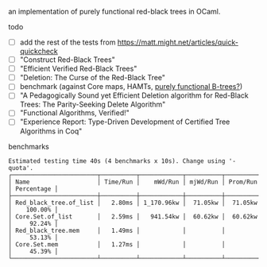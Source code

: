 an implementation of purely functional red-black trees in OCaml.

todo

- [ ] add the rest of the tests from <https://matt.might.net/articles/quick-quickcheck>
- [ ] "Construct Red-Black Trees"
- [ ] "Efficient Verified Red-Black Trees"
- [ ] "Deletion: The Curse of the Red-Black Tree"
- [ ] benchmark (against Core maps, HAMTs, [purely functional B-trees?](https://news.ycombinator.com/item?id=23002849))
- [ ] "A Pedagogically Sound yet Efficient Deletion algorithm for Red-Black Trees: The Parity-Seeking Delete Algorithm"
- [ ] "Functional Algorithms, Verified!"
- [ ] "Experience Report: Type-Driven Development of Certified Tree Algorithms in Coq"

benchmarks

```
Estimated testing time 40s (4 benchmarks x 10s). Change using '-quota'.
┌────────────────────────┬──────────┬────────────┬──────────┬──────────┬────────────┐
│ Name                   │ Time/Run │    mWd/Run │ mjWd/Run │ Prom/Run │ Percentage │
├────────────────────────┼──────────┼────────────┼──────────┼──────────┼────────────┤
│ Red_black_tree.of_list │   2.80ms │ 1_170.96kw │  71.05kw │  71.05kw │    100.00% │
│ Core.Set.of_list       │   2.59ms │   941.54kw │  60.62kw │  60.62kw │     92.24% │
│ Red_black_tree.mem     │   1.49ms │            │          │          │     53.13% │
│ Core.Set.mem           │   1.27ms │            │          │          │     45.39% │
└────────────────────────┴──────────┴────────────┴──────────┴──────────┴────────────┘
```
